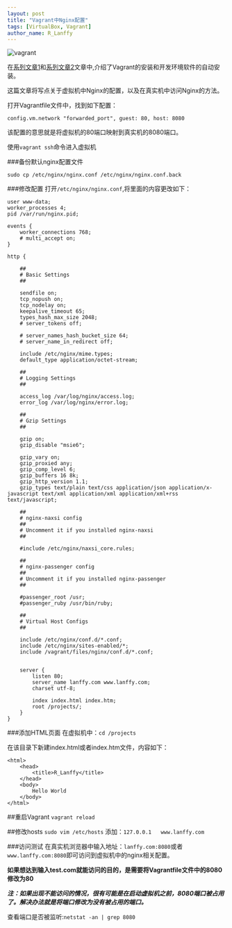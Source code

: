 ```yaml
---
layout: post
title: "Vagrant中Nginx配置"
tags: [VirtualBox, Vagrant]
author_name: R_Lanffy
---
```


![vagrant](http://sfault-image.b0.upaiyun.com/c1/eb/c1eb8c927b0b255d6de2532ae2564877)

在[系列文章1](http://lanffy.github.io/2015/09/28/使用virtualbox_+_vagrant打造属于自己的开发环境1/)和[系列文章2](http://lanffy.github.io/2015/10/04/使用virtualbox_+_vagrant打造属于自己的开发环境2/)文章中,介绍了Vagrant的安装和开发环境软件的自动安装。

这篇文章将写点关于虚拟机中Nginx的配置，以及在真实机中访问Nginx的方法。

打开Vagrantfile文件中，找到如下配置：

```
config.vm.network "forwarded_port", guest: 80, host: 8080
```

该配置的意思就是将虚拟机的80端口映射到真实机的8080端口。

使用`vagrant ssh`命令进入虚拟机

###备份默认nginx配置文件

```
sudo cp /etc/nginx/nginx.conf /etc/nginx/nginx.conf.back
```

###修改配置
打开`/etc/nginx/nginx.conf`,将里面的内容更改如下：

    user www-data;
    worker_processes 4;
    pid /var/run/nginx.pid;
    
    events {
	    worker_connections 768;
	    # multi_accept on;
    }
    
    http {

	    ##
    	# Basic Settings
    	##
    
	    sendfile on;
    	tcp_nopush on;
	    tcp_nodelay on;
    	keepalive_timeout 65;
	    types_hash_max_size 2048;
    	# server_tokens off;
    
	    # server_names_hash_bucket_size 64;
    	# server_name_in_redirect off;
    
	    include /etc/nginx/mime.types;
    	default_type application/octet-stream;
    
	    ##
    	# Logging Settings
	    ##
    
	    access_log /var/log/nginx/access.log;
    	error_log /var/log/nginx/error.log;
    
	    ##
    	# Gzip Settings
	    ##
    
	    gzip on;
    	gzip_disable "msie6";
    
	    gzip_vary on;
    	gzip_proxied any;
	    gzip_comp_level 6;
    	gzip_buffers 16 8k;
	    gzip_http_version 1.1;
    	gzip_types text/plain text/css application/json application/x-javascript text/xml application/xml application/xml+rss text/javascript;
    
	    ##
    	# nginx-naxsi config
	    ##
    	# Uncomment it if you installed nginx-naxsi
	    ##
    
	    #include /etc/nginx/naxsi_core.rules;
    
	    ##
    	# nginx-passenger config
	    ##
    	# Uncomment it if you installed nginx-passenger
	    ##
    
	    #passenger_root /usr;
    	#passenger_ruby /usr/bin/ruby;
    
	    ##
    	# Virtual Host Configs
	    ##
    
	    include /etc/nginx/conf.d/*.conf;
    	include /etc/nginx/sites-enabled/*;
	    include /vagrant/files/nginx/conf.d/*.conf;
    
    
	    server {
		    listen 80;
    		server_name lanffy.com www.lanffy.com;
	    	charset utf-8;
    
	    	index index.html index.htm;
		    root /projects/;
	    }
    }

###添加HTML页面
在虚拟机中：`cd /projects`

在该目录下新建index.html或者index.htm文件，内容如下：

    <html>
        <head>
            <title>R_Lanffy</title>
        </head>
        <body>
            Hello World
        </body>
    </html>

##重启Vagrant
`vagrant reload`

##修改hosts
`sudo vim /etc/hosts`
添加：`127.0.0.1	www.lanffy.com`

###访问测试
在真实机浏览器中输入地址：`lanffy.com:8080`或者`www.lanffy.com:8080`即可访问到虚拟机中的nginx相关配置。

**如果想达到输入test.com就能访问的目的，是需要将Vagrantfile文件中的8080修改为80**

***注：如果出现不能访问的情况，很有可能是在启动虚拟机之前，8080端口被占用了。解决办法就是将端口修改为没有被占用的端口。***

查看端口是否被监听:`netstat -an | grep 8080`

